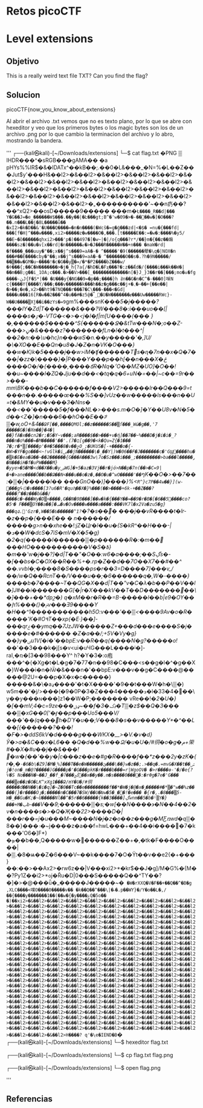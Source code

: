 # Retos picoCTF

# Level extensions

## Objetivo
This is a really weird text file TXT? Can you find the flag?
## Solucion
picoCTF{now_you_know_about_extensions}

Al abrir el archivo .txt vemos que no es texto plano, por lo que se abre con hexeditor y veo que los primeros bytes o los magic bytes son los de un archivo .png por lo que cambio la terminacion del archivo y lo abro, mostrando la bandera.

'''
┌──(kali㉿kali)-[~/Downloads/extensions]
└─$ cat flag.txt 
�PNG
▒
IHDR���^�sRGB���gAMA��
                      �a        pHYs%%IR$�&�IDATx^��kB��;.��0�L&���_�N=%�L��Z���Jut$y'���H&��l2>�&��l2>�&��l2>�&��l2>�&��l2>�&��l2>�&��l2>�&��l2>�&��l2>�&��l2>�&��l2>�&��l2>�&��l2>�&��l2>�&��l2>�&��l2>�&��l2>�&��l2>�&��l2>�&��l2>�&��l2>�&��l2>�&��l2>�&��l2>�&��l2>�&��l2>�&��l2>�&��l2>�&��l2>�˿����������'~��n疓��?��^xQ2>��osD�����9�����
         ���m�`Ł����_R��d|���   Y�G��Ϳ=�e_������W$���.��y��|�Ŀ���gt;B^�'w�֐��-�<�09��w�]�O���?��.n���L��j�8L�����ǖ��
�xI2>�k�D��&'�U���Q����=�n�n����(�Wcš�=g�ǵ���zd|<�$�
=nu�{���fd|���[f�H|^���w����,xi2>�����z�w����O�,���.[t�����E��:=�w�:����%�y5/��E~�ȍ������qhxi2>���'p�)��497�]�w~|�|/o{q���?r*/��}m�{��z��煽����sz�)��u�v[x��rd|�n������ޏ�>�J���R�����W��+n���
                                �maW�rd|�f����_���uuy�"��;x��j^s���9=aA�-�
^�����'�9(������翚�\q�|NOX�n
                            ���#��E����cby�"��;x��j^s���9=aA�-�
^�������O��s�.?h�9N�����/��▒��w�GM�u~����!�c�G��y▒�=/�*�P2����bΖ���w/�ߦ���{;��C�W�������>�j�_h{?a{/�hD�Ĺ�Fܮ���?�:z��Ǽd�/{����i���k��W�|��m��B;g��i_1OA;c���.�>��V>���[_�������������n[�}J_}3��r��]���;mo�ة�fg����-ڽJ{F�S*|��
                                                        �U���y{�NG��9=�p��;����}h
                                                                                 ߥn��G�n�C^�-���0]啋N
c{����Y{����Y/���;���v������k���h��z�g���c��j+�܆�~��+{��e��|�>��;�e�,x2>��ht9�7NQ���r���7�C\���-���<�Gd|����u���16[R�w��2���^4�u��#�z5փ�⎴_޴�U�W�������ɇ���Uw�����RWc}-W��U����▒Xĵ��i��zYs�=9`gm%���snK�*��5�j�����?���IY�Zd|T������&���?W���8�:ί���uo��[|����s�ٷ�\-VTG�<�>�<j�I�f|m[U����(���
                                       }�,������$�����^S{������Ջ�&tTw���N�;o��Z-���>ڼ�&����z?�������fLn�l�t���^|��_2�n:��\u�hc}n���ԝS�n.��y�����'�,]U/�\�XO��E��Qn�u8�J�Z�n�VK�O���}��w�K)k�5����j��w>iM�ʧ������T׹s�ԥ�7n��x�Q�7���|�zz�\����}�|P���Y���p��h[��n���X�ځ
               ����O�/�{����,����ճR�Nq�׳O��MZ�UO]�O��!��u~����I�ZQ�Jju��d��<�tq�q�6+uN�=��|~c��=9r��>���-mm\BK���b��C������f����V2>�����lr��Q���9=t���n��.�����œ���%S��]vUz��w�����ls���n��U=t�&MY��u�v���3�Nns�
                                            ��<��'�����5�f���NL�>���s.m�O�]�Y��U8v�N�5�d��<Z_�]�n���6��hO��E��ꁯ▒�w,oO+&4`��ՁF[��,����QMOl;��z������S��▒ſ���_Wώ�g��,'7
  �����G�)�Xm��}�4�|��}fA�x��cn2�r;�S�Y~v���;aR����$��>���+v�ή]��7��~%���D�j�i�i�_?���n�o%���=�M�����'��'.(ם�7[g��9�<k�Qu=Z{�1��� 7�;r�*▒[����p'�#�5���8�v��չO_;�UKUS�[-+����o�{-�W>�YF�go���<~!vGlk�iۻ��jN������\�_��Y|)W�06��F�J�������c�'GϢ����hu��▒k�E�ea�Ձ��~��2������{G���A���3w\7o�Sz���i���_;���������>ba���l�����ݛ�N���iH�f�uPW����M}�yye>�5�M�<d��X��u�yۻWG]�+5�az�3Vj��r�jó>N��p�7n(��>�C=9|�+�>ane����Ō��b��Ձ��N<���u��o�z�,��O�u�^wO�����'��`ףK��O�>��7��:�▒�|�����l��
                                                          ���GnO��)]����}%<`R^}c7P��4w��}](w-԰���gϟ۞�v����[3?u6�R'�quԧ��X�}%���(��>����+6k-+��Z���?����ٳ^��z���b&��/����c�~���Wy�D▒<����,G��N�9B���]��w�k�{���Y��=��9�r�B�[�6��޹5����co?�״5�
              F���▒OY��a��]�ܚ�v�Ov����w����a����:���VK7l�x2Va�zu5�g}���q۵.޹'Gzr�,W��5�Ҍ������^1?`�?�s��׹� ���j��vR����t�lr-�z��p�{���E��
�
 n������/�����g>n��xhe��!:jZ�Цr�l��u�{S�kR^��H���-|�ܖ��W�dcS�7iS�mV�X�5�g}�2�q{�����I������▒�p������R�:�m��𧖆���HO�����������V�S�߿}�m��'w�j��?]�d|T��"�O��:w6�a����;��Sڳs�-�[��bs�C�OX��R��%+�\.rp�Z��d��7O��X7��#��^
                                                 ��.vvbl�;����8�S����ps�r��3=D����7]���v_/��/w�Q��RcnT��/V���u��;�6������q�,W�-����_}����b�7����~T��QG�X��d|T��"v�C�λ�b��P��V��l�]J#��i�������G[�|r�X���kV��T��D�������𔮎��\�]���+��*dpշ�)
                                                                     q�xM��r�R��=B-�����l��b|e9�OY��
�ի%���(}�ݥv���Ǝ9����Y
                     �H��^1�����������h5O:v���'��▒<����9Av�o�R�����'K�#O٩T��xp{�E·}��]-���qrۼ��ymq��7JzJW������Z+���d���e����S�j�����e�#������
                                                            �Z�a��/;+5V�Vy_�g}��}y�ٸu1V[�i�'��bpE:v��R��q{����N�g?�����o!��*'��3���k�j[s�ѵ<ui�uЧG���L����ᶪ�]-raا,�ռ�[3��98���Y^
           h?�Y�3�:o疱���^�{�Xg�t�L�g�7�77�n��98�C���<s��g�l�^�g��X�}W���i�n�iѾ�&���n�'��bpE:v���v��g�C����@�����@2U=���p�X�x�c�����}�����&�\�aډ����'�t�X����'�9��t���W�h�\▒�)
          w5m��'�j/>���(�9�0P�3�Z���4�����ܖ�l�3׎�4�3��\y��y���ɴ���]z1��W�P;�������
vRe��!�_2�U�}�[��mV;4�c=9ze���ډݵ~��f�3�؋گ�T▒�z$��Q�3��� ��▒�xG��0['�ӻ��p���Uo5���V/���'��(q���򌑳h�Dϓ�u��;V���8�s��v�����Y*�^��L��[{������?���!�F�>�ddS6kV�d����g���WKX�__>�V.�v�d}Ў�>a�&C��x�L6��
�Q�d��%w��Ձ/�u�U�/#㣚�o�g�م+筞#��X�#u��j��&���!΃�w�{��'��y�|c���z��e�#g�R����f��*z���_2y�zK�{r�,�`˗�6�b\�Z9]�M�˼%]���T��e�W������ئ���\��}w�z��;.>��q�.=mv&�X��t��ݽj�!on�_m�@?�����)G����p�'�G���pkK�r����b���=r|WgoOV� �>r����ѳ-'�/�e{?Ѵ�S
                                                                      No���N�~��J_��f_�?���ڭݘ𒙯��x��y��.m�s����޼���0�:�rՓg�7e�'G���
                                                ���▒e��z�O�LK^xXg1���Ձ/mY�U�/#㣚�����d��N��\�i�q]�~Z�0��Tc��e���������f��*�W�j�@�x�ݬ�����#�*▒�"w��%z�����(}�r����Oյ�;�����n�C���7�SW/��U�Խw�׹�_�5�!�e���
                                    �{r�,.�8���▒5-W�_��Gu�K;�~U�����Nl��^�5r��6�����{k��3����]ڳwnm��5�b�ᶪ▒Y�}���+M�بb~���`V��9;������▒�s;�w[��N����϶�N��4��2�v�n����s�>�Q�Җ�_�22>����D�|���r��=j�u���M~����N�j�z�o��z���g�MƸռwd�q▒�܈���_{��8�~j����z�a��f=hwL���+��4��i�����7�k���'O6�]F*}�ܤ��b��,Q�����w�������Z��+�,�tk�F����O����|�▒.�8�ѩ��Z�6���V~��k����7�O�Ÿt��v��e2{�+���}��:��>��Ax2>�rw6z��|V���xi2>*�kr$��J�g]/M�G%�{M��?Py1Z��i2>*ߋj�Řu�D|0���S�����Q��^TY��?�]�>�@���ǖ�_�����J�����~�`
                                                                          �W�rXXQ�V�F��+��Q��^�B�g
                ,XLC����<㗼O����0�����v��
                                         �k��Q��^���\|�˶�.p��WY}�/Y�o��L�,/��{����y�������1��(��w�{�y����ۼQ�5o��
                              �)��xi2>�&��l2>�&��l2>�&��l2>�&��l2>�&��l2>�&��l2>�&��l2>�&��l2>�&��l2>�&��l2>�&��l2>�&��l2>�&��l2>�&��l2>�&��l2>�&��l2>�&��l2>�&��l2>�&��l2>�&��l2>�&��l2>�&��l2>�&��l2>�&��l2>�&��l2>�&��l2>�&��l2>�&��l2>�&��l2>�&��l2>�&��l2>�&��l2>�&��l2>�&��l2>�&��l2>�&��l2>�&��l2>�&��l2>�&��l2>�&��l2>�&��l2>�&��l2>�&��l2>�&��l2>�&��l2>�&��l2>�&��l2>�&��l2>�&��l2>�&��l2>�&��l2>�&��l2>�&��l2>�&��l2>�&��l2>�&��l2>�&��l2>�&��l2>�&��l2>�&��l2>�&��l2>�&��l2>�&��l2>�&��l2>�&��l2>�&��l2>�&��l2>�&��l2>�&��l2>�&��l2>�&��l2>�&��l2>�&��l2>�&��l2>�&��l2>�&��l2>�&��l2>�&��l2>�&��l2>�&��l2>�&��l2>�&��l2>�&��l2>�&��l2>�&��l2>�&��l2>�&��l2>�&��l2>�&��l2>�&��l2>�&��l2>�&��l2>�&��l2>�&��l2>�&��l2>�&��l2>�&��l2>�&��l2>�&��l2>�&��l2>�&��l2>�&��l2>�&��l2>�&��l2>�&��l2>�&��l2>�&��l2>�&��l2>�&��l2>�&��l2>�&��l2>�&��l2>�&��l2>�&��l2>�&��l2>�&��l2>�&��l2>�&��l2>�&��l2>�&��l2>�&��l2>�&��l2>�&��l2>�&��l2>�&��l2>�&��l2>�&��l2>�&��l2>�&��l2>�&��l2>�&��l2>�&��l2>�&��l2>�&��l2>�&��l2>�&��l2>�&��l2>�&��l2>�&��l2>�&��l2>�&��l2>�&��l2>�&��l2>�&��l2>�&��l2>�&��l2>�&��l2>�&��l2>�&��l2>�&��l2>�&��l2>�&��l2>�&��l2>�&��l2>�&��l2>�&��l2>�&��l2>�&��l2>�&��l2>�&��l2>�&��l2>�&��l2>�&��l2>�&��l2>�&��l2>�&��l2>�&��l2>�&��l2>�&��l2>�&��l2>�&��l2>�&��l2>�&��l2>�&��l2>�&��l2>�&��l2>�&��l2>�&��l2>�&��l2>�&��l2>�&��l2>�&��l2>�&��l2>�&��l2>�&��l2>�&��l2>�&��l2>�&��l2>�&��l2>�&��l2>�&��l2>�&��l2>�&��l2>�&��l2>�&��l2>�&��l2>�&��l2>�&��l2>�&��l2>�&��l2>�&��l2>�&��l2>�&��l2>�&��l2>�&��l2>�&��l2>�&��l2>�&��l2>�&��l2>�&��l2>�&��l2>�&��l2>�&��l2>�&��l2>�&��l2>�&��l2>�&��l2>�&��l2>�&��l2>�&��l2>�&��l2>�&��l2>�&��l2>�&��l2>�&��l2>�&��l2>�&��l2>�&��l2>�&��l2>�&��l2>�&��l2>�&��l2>�&��l2>�&��l2>�&��l2>�&��l2>�&��l2>�&��l2>�&��l2>�&��l2>�&��l2>�&��l2>�&��l2>�&��l2>�&��l2>�&��l2>�&��l2>�&��l2>�&��l2>�&��l2>�&��l2>�&��l2>H����?
q'�\e�IEND�B`�                                                                                  
┌──(kali㉿kali)-[~/Downloads/extensions]
└─$ hexeditor flag.txt  
                                                                                  
┌──(kali㉿kali)-[~/Downloads/extensions]
└─$ cp flag.txt  flag.png            
                                                                                  
┌──(kali㉿kali)-[~/Downloads/extensions]
└─$ open flag.png 

'''

## Referencias


